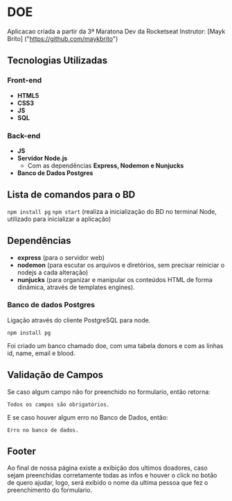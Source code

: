 # DOE
Aplicacao criada a partir da 3ª Maratona Dev da Rocketseat
Instrutor: [Mayk Brito] ("https://github.com/maykbrito")

## Tecnologias Utilizadas

### Front-end
- **HTML5**
- **CSS3**
- **JS**
- **SQL**
### Back-end
- **JS**
- **Servidor Node.js**
  - Com as dependências **Express, Nodemon e Nunjucks**
- **Banco de Dados Postgres**

## Lista de comandos para o BD
`npm install pg`
`npm start` (realiza a inicialização do BD no terminal Node, utilizado para inicializar a aplicação)

## Dependências

- **express** (para o servidor web)
- **nodemon** (para escutar os arquivos e diretórios, sem precisar reiniciar o nodejs a cada alteração) 
- **nunjucks** (para organizar e manipular os conteúdos HTML de forma dinâmica, através de templates engines).

### Banco de dados Postgres
Ligação através do cliente PostgreSQL para node.

`npm install pg`

Foi criado um banco chamado doe, com uma tabela donors e com as linhas id, name, email e blood.

## Validação de Campos
Se caso algum campo não for preenchido no formulario, então retorna:

`Todos os campos são obrigatórios.`

E se caso houver algum erro no Banco de Dados, então:

`Erro no banco de dados.`

## Footer

Ao final de nossa página existe a exibição dos ultimos doadores, caso sejam preenchidas corretamente todas as infos e houver o click no botão de quero ajudar, logo, será exibido o nome da ultima pessoa que fez o preenchimento do formulario.


